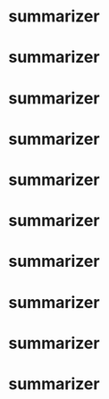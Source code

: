 # summarizer
# summarizer
# summarizer
# summarizer
# summarizer
# summarizer
# summarizer
# summarizer
# summarizer
# summarizer
